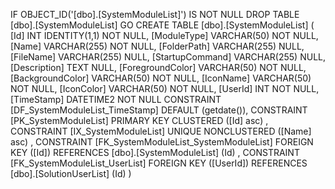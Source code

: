﻿
 IF OBJECT_ID('[dbo].[SystemModuleList]') IS NOT NULL 
 DROP TABLE [dbo].[SystemModuleList] 
 GO
 CREATE TABLE [dbo].[SystemModuleList] ( 
 [Id]               INT              IDENTITY(1,1)          NOT NULL,
 [ModuleType]       VARCHAR(50)                             NOT NULL,
 [Name]             VARCHAR(255)                            NOT NULL,
 [FolderPath]       VARCHAR(255)                                NULL,
 [FileName]         VARCHAR(255)                                NULL,
 [StartupCommand]   VARCHAR(255)                                NULL,
 [Description]      TEXT                                        NULL,
 [ForegroundColor]  VARCHAR(50)                             NOT NULL,
 [BackgroundColor]  VARCHAR(50)                             NOT NULL,
 [IconName]         VARCHAR(50)                             NOT NULL,
 [IconColor]        VARCHAR(50)                             NOT NULL,
 [UserId]           INT                                     NOT NULL,
 [TimeStamp]        DATETIME2                               NOT NULL  CONSTRAINT [DF_SystemModuleList_TimeStamp] DEFAULT (getdate()),
 CONSTRAINT   [PK_SystemModuleList]  PRIMARY KEY CLUSTERED    ([Id] asc) ,
 CONSTRAINT   [IX_SystemModuleList]  UNIQUE      NONCLUSTERED ([Name] asc) ,
 CONSTRAINT [FK_SystemModuleList_SystemModuleList] FOREIGN KEY ([Id]) REFERENCES [dbo].[SystemModuleList] (Id) ,
 CONSTRAINT [FK_SystemModuleList_UserList] FOREIGN KEY ([UserId]) REFERENCES [dbo].[SolutionUserList] (Id) )
 
 